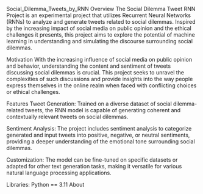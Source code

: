 Social_Dilemma_Tweets_by_RNN
Overview
The Social Dilemma Tweet RNN Project is an experimental project that utilizes Recurrent Neural Networks (RNNs) to analyze and generate tweets related to social dilemmas. Inspired by the increasing impact of social media on public opinion and the ethical challenges it presents, this project aims to explore the potential of machine learning in understanding and simulating the discourse surrounding social dilemmas.

Motivation
With the increasing influence of social media on public opinion and behavior, understanding the content and sentiment of tweets discussing social dilemmas is crucial. This project seeks to unravel the complexities of such discussions and provide insights into the way people express themselves in the online realm when faced with conflicting choices or ethical challenges.

Features
Tweet Generation: Trained on a diverse dataset of social dilemma-related tweets, the RNN model is capable of generating coherent and contextually relevant tweets on social dilemmas.

Sentiment Analysis: The project includes sentiment analysis to categorize generated and input tweets into positive, negative, or neutral sentiments, providing a deeper understanding of the emotional tone surrounding social dilemmas.

Customization: The model can be fine-tuned on specific datasets or adapted for other text generation tasks, making it versatile for various natural language processing applications.

Libraries:
Python == 3.11
About
